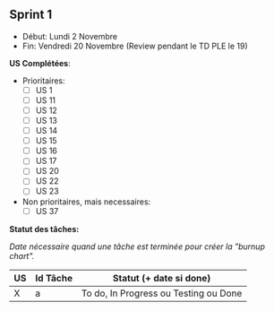 ## Sprint 1

- Début: Lundi 2 Novembre
- Fin: Vendredi 20 Novembre (Review pendant le TD PLE le 19)

**US Complétées**:

- Prioritaires:
  - [ ] US 1
  - [ ] US 11
  - [ ] US 12
  - [ ] US 13
  - [ ] US 14
  - [ ] US 15
  - [ ] US 16
  - [ ] US 17
  - [ ] US 20
  - [ ] US 22
  - [ ] US 23
- Non prioritaires, mais necessaires:
  - [ ] US 37

**Statut des tâches:**

*Date nécessaire quand une tâche est terminée pour créer la "burnup chart".*

| US       | Id Tâche      | Statut (+ date si done)               |
|----------|---------------|---------------------------------------|
| X        | a             | To do, In Progress ou Testing ou Done |